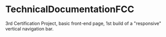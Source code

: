 # TechnicalDocumentationFCC
3rd Certification Project, basic front-end page, 1st build of a "responsive" vertical navigation bar. 
